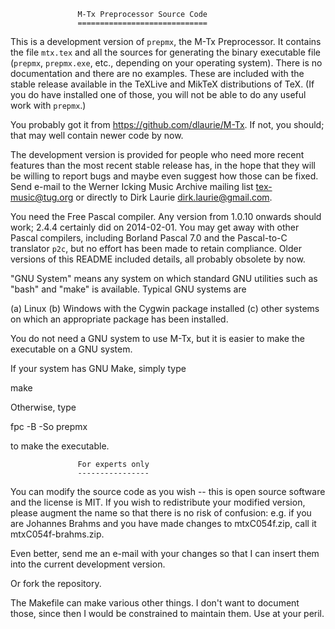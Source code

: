                    M-Tx Preprocessor Source Code
                   =============================

This is a development version of `prepmx`, the M-Tx Preprocessor.
It contains the file `mtx.tex` and all the sources for generating the
binary executable file (`prepmx`, `prepmx.exe`, etc., depending on your 
operating system).  There is no documentation and there are no examples.
These are included with the stable release available in the TeXLive
and MikTeX distributions of TeX. (If you do have installed one of those, 
you will not be able to do any useful work with `prepmx`.)

You probably got it from <https://github.com/dlaurie/M-Tx>. If not,
you should; that may well contain newer code by now.

The development version is provided for people who need more recent features
than the most recent stable release has, in the hope that they will be
willing to report bugs and maybe even suggest how those can be fixed.
Send e-mail to the Werner Icking Music Archive mailing list
<tex-music@tug.org> or directly to Dirk Laurie <dirk.laurie@gmail.com>.

You need the Free Pascal compiler. Any version from 1.0.10 onwards 
should work; 2.4.4 certainly did on 2014-02-01. You may get away with 
other Pascal compilers, including Borland Pascal 7.0 and the Pascal-to-C 
translator `p2c`, but no effort has been made to retain compliance. Older
versions of this README included details, all probably obsolete by now.

"GNU System" means any system on which standard GNU utilities such as "bash"
and "make" is available.  Typical GNU systems are 

(a) Linux 
(b) Windows with the Cygwin package installed 
(c) other systems on which an appropriate package has been installed.  

You do not need a GNU system to use M-Tx, but it is easier to make the 
executable on a GNU system.
 
If your system has GNU Make, simply type

  make

Otherwise, type 

  fpc -B -So prepmx

to make the executable. 

                   For experts only
                   ----------------

You can modify the source code as you wish -- this is open source software
and the license is MIT.  If you wish to redistribute your modified version,
please augment the name so that there is no risk of confusion: e.g. if you 
are Johannes Brahms and you have made changes to mtxC054f.zip, call it 
mtxC054f-brahms.zip.

Even better, send me an e-mail with your changes so that I can insert them
into the current development version.

Or fork the repository.

The Makefile can make various other things. I don't want to document
those, since then I would be constrained to maintain them. Use at your
peril.
